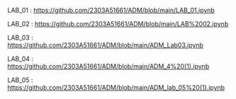 LAB_01 : https://github.com/2303A51661/ADM/blob/main/LAB_01.ipynb 

LAB_02 : https://github.com/2303A51661/ADM/blob/main/LAB%2002.ipynb

LAB_03 : https://github.com/2303A51661/ADM/blob/main/ADM_Lab03.ipynb

LAB_04 : https://github.com/2303A51661/ADM/blob/main/ADM_4%20(1).ipynb

LAB_05 : https://github.com/2303A51661/ADM/blob/main/ADM_lab_05%20(1).ipynb

